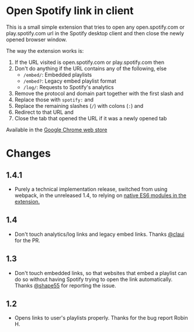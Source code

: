 Open Spotify link in client
===========================

This is a small simple extension that tries to open any
open.spotify.com or play.spotify.com url in the Spotify desktop client
and then close the newly opened browser window.

The way the extension works is:

1. If the URL visited is open.spotify.com or play.spotify.com then
2. Don't do anything if the URL contains any of the following, else
   - `/embed/`: Embedded playlists
   - `/embed?`: Legacy embed playlist format
   - `/log/`: Requests to Spotify's analytics
3. Remove the protocol and domain part together with the first slash and
4. Replace those with `spotify:` and
5. Replace the remaining slashes (`/`) with colons (`:`) and
6. Redirect to that URL and
7. Close the tab that opened the URL if it was a newly opened tab

Available in the [Google Chrome web store][store-url]

# Changes
## 1.4.1
* Purely a technical implementation release, switched from using webpack,
  in the unreleased 1.4, to relying on [native ES6 modules in the extension.][es6-modules-extension]

[es6-modules-extension]: https://medium.com/front-end-weekly/es6-modules-in-chrome-extensions-an-introduction-313b3fce955b

## 1.4
* Don't touch analytics/log links and legacy embed links. 
  Thanks [@claui] for the PR.

[@claui]: https://github.com/claui 

## 1.3
* Don't touch embedded links, so that websites that embed a playlist
  can do so without having Spotify trying to open the link automatically.
  Thanks [@shape55] for reporting the issue.

[@shape55]: https://github.com/shape55
## 1.2
* Opens links to user's playlists properly. Thanks for the bug report Robin H.

[store-url]: https://chrome.google.com/webstore/detail/open-in-spotify-client/okkdbmdhpgmajopdpmflkldkemcldnjd
